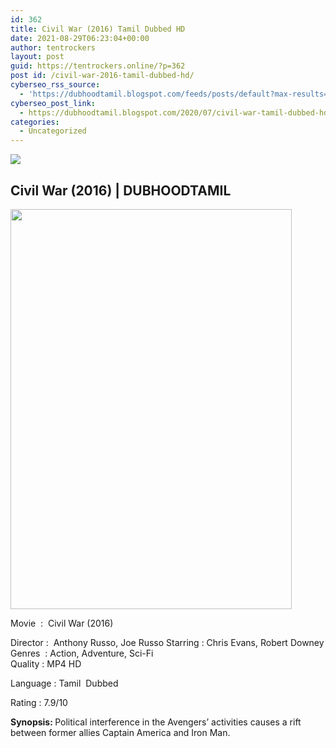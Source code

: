 ```yaml
---
id: 362
title: Civil War (2016) Tamil Dubbed HD
date: 2021-08-29T06:23:04+00:00
author: tentrockers
layout: post
guid: https://tentrockers.online/?p=362
post id: /civil-war-2016-tamil-dubbed-hd/
cyberseo_rss_source:
  - 'https://dubhoodtamil.blogspot.com/feeds/posts/default?max-results=150&start-index=151'
cyberseo_post_link:
  - https://dubhoodtamil.blogspot.com/2020/07/civil-war-tamil-dubbed-hd.html
categories:
  - Uncategorized
---
```

<div class="media_block">
  <img src="https://1.bp.blogspot.com/-O5eQcFJ_vkw/XwVxTBvmIEI/AAAAAAAAA6c/LMwENMGD6U8ApUR6_H6m2E66BSrSv4QSQCLcBGAsYHQ/s72-c/images%2B%25285%2529.jpeg" class="media_thumbnail" />
</div>

<div dir="ltr" trbidi="on" readability="15.666666666667">
  <div>
    <h2>
      <span><span> </span>Civil War (2016) | DUBHOODTAMIL&nbsp;</span>
    </h2>
  </div>
  
  <div class="separator">
    <a href="https://1.bp.blogspot.com/-O5eQcFJ_vkw/XwVxTBvmIEI/AAAAAAAAA6c/LMwENMGD6U8ApUR6_H6m2E66BSrSv4QSQCLcBGAsYHQ/s1600/images%2B%25285%2529.jpeg" imageanchor="1"><img loading="lazy" border="0" data-original-height="659" data-original-width="465" height="640" src="https://1.bp.blogspot.com/-O5eQcFJ_vkw/XwVxTBvmIEI/AAAAAAAAA6c/LMwENMGD6U8ApUR6_H6m2E66BSrSv4QSQCLcBGAsYHQ/s640/images%2B%25285%2529.jpeg" width="450" /></a>
  </div>
  
  <p>
    Movie&nbsp;<span> </span>:&nbsp;<span> </span>Civil War (2016)
  </p>
  
  <p>
    Director<span> </span>:&nbsp;<span> </span>Anthony Russo, Joe Russo Starring<span> </span>:<span> </span>Chris Evans, Robert Downey<br />Genres&nbsp;<span> </span>:<span> </span>Action, Adventure, Sci-Fi<br />Quality<span> </span>:<span>&nbsp;MP4 HD</span>
  </p>
  
  <p>
    Language<span> </span>:<span> </span>Tamil&nbsp; Dubbed
  </p>
  
  <p>
    Rating<span> </span>:<span> </span>7.9/10
  </p>
  
  <p>
    <b>Synopsis: </b>Political interference in the Avengers&#8217; activities causes a rift between former allies Captain America and Iron Man.
  </p></p>
</div>